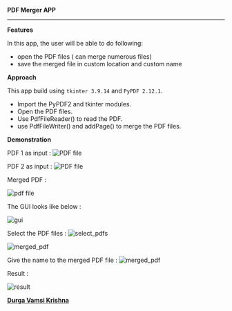 **PDF Merger APP**
<hr>

**Features**

In this app, the user will be able to do following:

- open the PDF files ( can merge numerous files)
- save the merged file in custom location and custom name


**Approach**

This app build using `tkinter 3.9.14` and `PyPDF 2.12.1`.
- Import the PyPDF2 and tkinter modules.
- Open the PDF files.
- Use PdfFileReader() to read the PDF.
- use PdfFileWriter() and addPage() to merge the PDF files.

**Demonstration**

PDF 1 as input :
![PDF file](https://github.com/vamsikrishnarh7/Play-With-Python/blob/main/PDF%20Merger%20App/images/pdf1.png)

PDF 2 as input :
![PDF file](https://github.com/vamsikrishnarh7/Play-With-Python/blob/main/PDF%20Merger%20App/images/pdf2.png)

Merged PDF : 

![pdf file](https://github.com/vamsikrishnarh7/Play-With-Python/blob/main/PDF%20Merger%20App/images/merged.png)

The GUI looks like below :

![gui](https://github.com/vamsikrishnarh7/Play-With-Python/blob/main/PDF%20Merger%20App/images/pic%201.png)

Select the PDF files :
![select_pdfs](https://github.com/vamsikrishnarh7/Play-With-Python/blob/main/PDF%20Merger%20App/images/pic%202.png)


![merged_pdf](https://github.com/vamsikrishnarh7/Play-With-Python/blob/main/PDF%20Merger%20App/images/pic%203.png)

Give the name to the merged PDF file :
![merged_pdf](https://github.com/vamsikrishnarh7/Play-With-Python/blob/main/PDF%20Merger%20App/images/pic%204.png)

Result :

![result](https://github.com/vamsikrishnarh7/Play-With-Python/blob/main/PDF%20Merger%20App/images/pic%205.png)

[**Durga Vamsi Krishna**](https://github.com/vamsikrishnarh7/)
